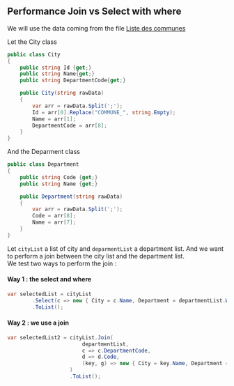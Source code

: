 ## Performance Join vs Select with where

We will use the data coming from the file [Liste des communes](https://public.opendatasoft.com/explore/dataset/liste-des-communes-2019/table/?sort=-insee_arr)

Let the City class

```cs
public class City
{
	public string Id {get;}
	public string Name{get;}
	public string DepartmentCode{get;}

	public City(string rawData)
	{
		var arr = rawData.Split(';');
		Id = arr[0].Replace("COMMUNE_", string.Empty);
		Name = arr[1];
		DepartmentCode = arr[8];
	}
}
```

And the Deparment class

```cs
public class Department
{
    public string Code {get;}
    public string Name {get;}

    public Department(string rawData)
    {
        var arr = rawData.Split(';');
        Code = arr[8];
        Name = arr[7];
    }
}
```

Let ```cityList``` a list of city and ```deparmentList``` a department list. And we want to perform a join between the city list and the department list.  
We test two ways to perform the join :

#### Way 1 : the select and where 

```cs
var selectedList = cityList
		.Select(c => new { City = c.Name, Department = departmentList.Where(d => d.Code == c.DepartmentCode).FirstOrDefault()?.Name })
		.ToList();
```          
          
#### Way 2 : we use a join


```cs
var selectedList2 = cityList.Join(
                        departmentList,
                        c => c.DepartmentCode,
                        d => d.Code,
                        (key, g) => new { City = key.Name, Department = g.Name }
                    )
                    .ToList();
```

